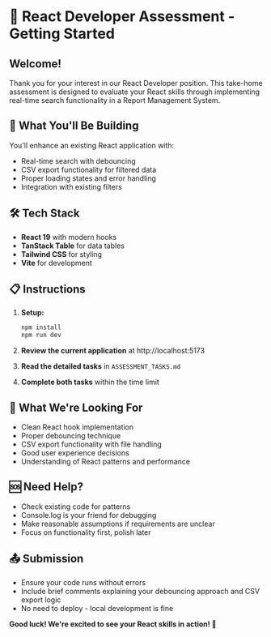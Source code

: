 # 🚀 React Developer Assessment - Getting Started

## Welcome!

Thank you for your interest in our React Developer position. This take-home assessment is designed to evaluate your React skills through implementing real-time search functionality in a Report Management System.

## 🎯 What You'll Be Building
You'll enhance an existing React application with:
- Real-time search with debouncing
- CSV export functionality for filtered data
- Proper loading states and error handling
- Integration with existing filters

## 🛠️ Tech Stack
- **React 19** with modern hooks
- **TanStack Table** for data tables
- **Tailwind CSS** for styling
- **Vite** for development

## 📋 Instructions

1. **Setup:**
   ```bash
   npm install
   npm run dev
   ```

2. **Review the current application** at http://localhost:5173

3. **Read the detailed tasks** in `ASSESSMENT_TASKS.md`

4. **Complete both tasks** within the time limit

## 📝 What We're Looking For
- Clean React hook implementation
- Proper debouncing technique
- CSV export functionality with file handling
- Good user experience decisions
- Understanding of React patterns and performance

## 🆘 Need Help?
- Check existing code for patterns
- Console.log is your friend for debugging
- Make reasonable assumptions if requirements are unclear
- Focus on functionality first, polish later

## 📤 Submission
- Ensure your code runs without errors
- Include brief comments explaining your debouncing approach and CSV export logic
- No need to deploy - local development is fine

**Good luck! We're excited to see your React skills in action! 🎉**
